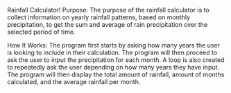 Rainfall Calculator!
Purpose:
The purpose of the rainfall calculator is to collect information on yearly rainfall patterns, based on monthly precipitation, to get the sum and average of rain precipitation over the selected period of time.

How It Works:
The program first starts by asking how many years the user is looking to include in their calculation. The program will then proceed to ask the user to input the precipitation for each month. A loop is also created to repeatedly ask the user depending on how many years they have input. The program will then display the total amount of rainfall, amount of months calculated, and the average rainfall per month. 


